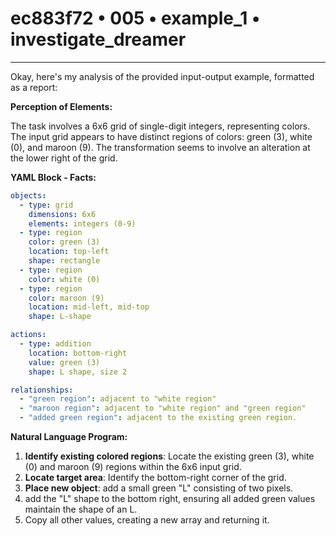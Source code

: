 # ec883f72 • 005 • example_1 • investigate_dreamer

---
Okay, here's my analysis of the provided input-output example, formatted as a report:

**Perception of Elements:**

The task involves a 6x6 grid of single-digit integers, representing colors. The input grid appears to have distinct regions of colors: green (3), white (0), and maroon (9). The transformation seems to involve an alteration at the lower right of the grid.

**YAML Block - Facts:**



```yaml
objects:
  - type: grid
    dimensions: 6x6
    elements: integers (0-9)
  - type: region
    color: green (3)
    location: top-left
    shape: rectangle
  - type: region
    color: white (0)
  - type: region
    color: maroon (9)
    location: mid-left, mid-top
    shape: L-shape

actions:
  - type: addition
    location: bottom-right
    value: green (3)
    shape: L shape, size 2

relationships:
  - "green region": adjacent to "white region"
  - "maroon region": adjacent to "white region" and "green region"
  - "added green region": adjacent to the existing green region.

```



**Natural Language Program:**

1.  **Identify existing colored regions**: Locate the existing green (3), white (0) and maroon (9) regions within the 6x6 input grid.
2.  **Locate target area**: Identify the bottom-right corner of the grid.
3.  **Place new object**: add a small green "L" consisting of two pixels.
4.   add the "L" shape to the bottom right, ensuring all added green values maintain the shape of an L.
5.  Copy all other values, creating a new array and returning it.


